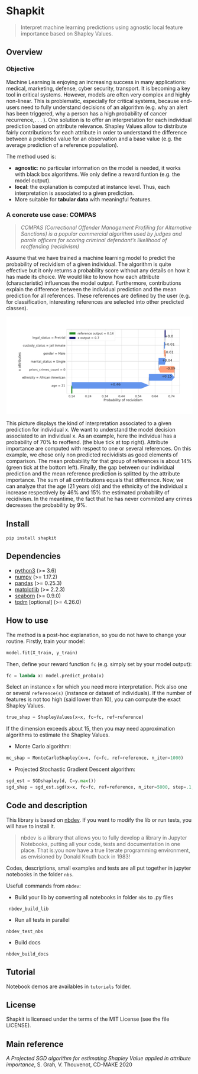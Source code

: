 # Shapkit
> Interpret machine learning predictions using agnostic local feature importance based on Shapley Values. 


## Overview

### Objective

Machine Learning is enjoying an increasing success in many applications: medical, marketing, defense, cyber security, transport. It is becoming a key tool in critical systems. However, models are often very complex and highly non-linear. This is problematic, especially for critical systems, because end-users need to fully understand decisions of an algorithm (e.g. why an alert has been triggered, why a person has a high probability of cancer recurrence,. . . ). One solution is to offer an interpretation for each individual prediction based on attribute relevance. Shapley Values allow to distribute fairly contributions for each attribute in order to understand the difference between a predicted value for an observation and a base value (e.g. the average prediction of a reference population).

The method used is:
* **agnostic**: no particular information on the model is needed, it works with black box algorithms. We only define a reward funtion (e.g. the model output).
* **local**: the explanation is computed at instance level. Thus, each interpretation is associated to a given prediction.
* More suitable for **tabular data** with meaningful features.

### A concrete use case: COMPAS

> *COMPAS (Correctional Offender Management Profiling for Alternative Sanctions) is a popular commercial algorithm used by judges and parole officers for scoring criminal defendant’s likelihood of reoffending (recidivism)*

Assume that we have trained a machine learning model to predict the probability of recividism of a given individual. The algorithm is quite effective but it only returns a probability score without any details on how it has made its choice.
We would like to know how each attribute (characteristic) influences the model output. Furthermore, contributions explain the difference between the individual prediction and the mean prediction for all references. These references are defined by the user (e.g. for classification, interesting references are selected into other predicted classes).

<img alt="Exporting from nbdev" width="1000" caption="On this example, we can analyze that the age (21 years old) and the ethnicity of the individual x increase respectively by 46% and 15% the estimated probability of recidivism. In the meantime, the fact that he has never commited any crimes decreases the probability by 9%." src="nbs/images/compas_plot.png">

This picture displays the kind of interpretation associated to a given prediction for individual x. We want to understand the model decision associated to an individual x. As an example, here the individual  has a probability of 70% to reoffend. (the blue tick at top right).
Attribute importance are computed with respect to one or several references. On this example, we chose only non predicted recividists as good elements of comparison. The mean probability for that group of references is about 14% (green tick at the bottom left).
Finally, the gap between our individual prediction and the mean reference prediction is splitted by the attribute importance. The sum of all contributions equals that difference. 
Now, we can analyze that the age (21 years old) and the ethnicity of the individual x increase respectively by 46% and 15% the estimated probability of recidivism. In the meantime, the fact that he has never commited any crimes decreases the probability by 9%.

## Install

```
pip install shapkit
```

## Dependencies

* [python3](https://www.python.org/downloads/) (>= 3.6)
* [numpy](https://numpy.org/) (>= 1.17.2)
* [pandas](https://pandas.pydata.org/) (>= 0.25.3)
* [matplotlib](https://matplotlib.org/) (>= 2.2.3)
* [seaborn](https://seaborn.pydata.org/) (>= 0.9.0)
* [tqdm](https://github.com/tqdm/tqdm) [optional] (>= 4.26.0)

## How to use

The method is a post-hoc explanation, so you do not have to change your routine. Firstly, train your model:
```python
model.fit(X_train, y_train)
```

Then, define your reward function `fc` (e.g. simply set by your model output):
```python
fc = lambda x: model.predict_proba(x)
```

Select an instance `x` for which you need more interpretation. Pick also one or several `reference(s)` (instance or dataset of individuals). 
If the number of features is not too high (said lower than 10), you can compute the exact Shapley Values.
```python
true_shap = ShapleyValues(x=x, fc=fc, ref=reference)
```

If the dimension exceeds about 15, then you may need approximation algorithms to estimate the Shapley Values. 

* Monte Carlo algorithm:

```python
mc_shap = MonteCarloShapley(x=x, fc=fc, ref=reference, n_iter=1000)
```


* Projected Stochastic Gradient Descent algorithm:

```python
sgd_est = SGDshapley(d, C=y.max())
sgd_shap = sgd_est.sgd(x=x, fc=fc, ref=reference, n_iter=5000, step=.1, step_type="sqrt")
```

## Code and description

This library is based on [nbdev](http://nbdev.fast.ai/). If you want to modify the lib or run tests, you will have to install it.
> nbdev is a library that allows you to fully develop a library in Jupyter Notebooks, putting all your code, tests and documentation in one place. That is:you now have a true literate programming environment, as envisioned by Donald Knuth back in 1983!

Codes, descriptions, small examples and tests are all put together in jupyter notebooks in the folder `nbs`.

Usefull commands from `nbdev`:

* Build your lib by converting all notebooks in folder `nbs` to .py files
```
 nbdev_build_lib
```


* Run all tests in parallel
```
nbdev_test_nbs
```


* Build docs
```
nbdev_build_docs
```

## Tutorial

Notebook demos are availables in `tutorials` folder.

## License

Shapkit is licensed under the terms of the MIT License (see the file LICENSE).

## Main reference

*A Projected SGD algorithm for estimating Shapley Value applied in attribute importance*, S. Grah, V. Thouvenot, CD-MAKE 2020

